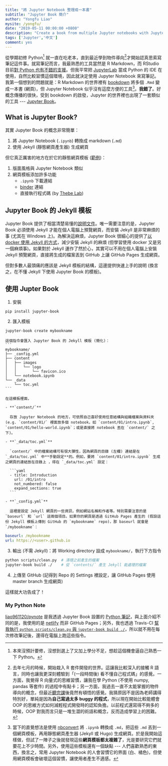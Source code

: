 ```yaml
---
title: "將 Jupyter Notebook 整理成一本書"
subtitle: "Jupyter Book 簡介"
author: "Yongfu Liao"
mysite: /yongfu/
date: "2019-05-11 00:00:00 +0800"
description: "Create a book from multiple Jupyter notebooks with Jupyter Book"
tags: ['Jupyter','中文']
comment: yes
---
```


從學期初修 Python[^credits] 就一直在吃老本，直到最近學到物件導向[^oop]才開始認真思索寫筆記這件事。就寫筆記而言，我最熟悉的工具當然是 R Markdown，而 RStudio 目前[對 Python 也有不錯的支援](https://rstudio.github.io/reticulate)。但我平常把 [JupyterLab](https://github.com/jupyterlab/jupyterlab) 當成 Python 的 IDE 在使用，自然比較習慣這個環境，因此就決定使用 Jupyter Notebook 來寫筆記。我第一個想到的問題就是：R Markdown 的世界裡有 [bookdown](https://bookdown.org/yihui/bookdown) 將多個 `.Rmd` 變成一本書 (網頁)，但 Jupyter Notebook 似乎沒有這麼方便的工具[^nbconvert]。**我錯了**。好概念傳播的很快，受到 bookdown 的啟發，Jupyter 的世界裡也出現了一套類似的工具 --- [Jupyter Book](https://jupyter.org/jupyter-book/intro.html)。


## What is Jupyter Book?

其實 Jupyter Book 的概念非常簡單：

1. 將 Jupyter Notebook (`.ipynb`) 轉換成 markdown (`.md`)
2. 使用 Jekyll (靜態網頁產生器) 生成網頁


但它真正厲害的地方在於它的靜態網頁模板 ([範例](https://jupyter.org/jupyter-book/features/hiding.html))：

1. 版面風格與 Jupyter Notebook 類似
1. 網頁模板添加許多功能
    - `.ipynb` 下載連結
    - [binder](https://mybinder.org) 連結
    - 直接執行程式碼 (by [Thebe Lab](https://minrk.github.io/thebelab))


## Jupyter Book 的 Jekyll 模板

Jupyter Book 提供了相當清楚易懂的[說明文件](https://jupyter.org/jupyter-book/intro.html)。唯一需要注意的是，Jupyter Book 必須使用 Jekyll 才能在個人電腦上預覽網頁，而安裝 Jekyll 是非常麻煩的事 (尤其在 Windows 上)。為解決這麻煩，Jupyter Book 很細心的提供了[以 docker 使用 Jekyll 的方式](https://jupyter.org/jupyter-book/guide/03_build.html#build-the-books-site-html-locally)，減少安裝 Jekyll 的麻煩 (但學習使用 docker 又是另一個麻煩事)。如果對於 Jekyll 運作了然於心，其實可以不用在個人電腦上安裝 Jekyll 預覽網頁，直接將生成的檔案丟到 GitHub 上讓 GitHub Pages 生成網頁。

但對多數人最頭痛的應該是 Jekyll 模板的結構，這邊提供快速上手的說明 (換言之，在不懂 Jekyll 下使用 Jupyter Book 的模板)。


## 使用 Jupter Book

1. 安裝  
```bash
pip install jupyter-book
```

2. 匯入模板  
```bash
jupyter-book create mybookname
```
    
    這個指令會匯入 Jupyter Book 的 Jekyll 模板 (簡化)：  
    ```
    mybookname/
    ├── _config.yml
    ├── content
    │   ├── images
    │   │   └── logo
    │   │       └── favicon.ico
    │   └── notebook.ipynb
    └── _data
        └── toc.yml
    ```

    在這模板裡面，
    
    - **`content/`**
    
      存放 Jupyter Notebook 的地方，可依照自己喜好使用任意結構與組織檔案與資料夾 (e.g. `content/01/` 裡面放多個 notebook，如 `content/01/intro.ipynb`, `content/01/hello-world.ipynb`；或是直接將 notebook 丟在 `content/` 之下)。
    
    - **`_data/toc.yml`**
    
      `content/` 中的檔案結構可有很大彈性，因為網頁的目錄 (左欄) 連結是在 `_data/toc.yml` 中**手動設定**的。例如，要將 `content/01/intro.ipynb` 生成之網頁的連結放在目錄上 ，得在 `_data/toc.yml` 設定：

      ```yaml
      - title: Introduction
        url: /01/intro
        not_numbered: false
        expand_sections: true
      ```

    - **`_config.yml`**
    
      這裡是設定 Jekyll 網頁的一些資訊，例如網站名稱和作者等。特別需要注意的是 `baseurl` 和 `url` 這兩個項目。如果你的網頁是透過 GitHub Pages 產生的 (假設這份 Jekyll 模板上傳到 GitHub 的 `mybookname` repo)，那 baseurl 就會是 `/mybookname`：  
```yaml
baseurl: /mybookname
url: https://<user>.github.io
```

3. 輸出 (不需 Jekyll)：將 Working directory 設成 `mybookname/`，執行下方指令  
```bash
python scripts/clean.py  # 清理之前產生的檔案
jupyter-book build ./    # 從 `contents/` 產生 Jekyll 能處理的檔案
```

4. 上傳至 GitHub (記得到 Repo 的 Settings 裡設定，讓 GitHub Pages 使用 master branch 生成網頁)

這樣就大功告成了！

### My Python Note

[liao961120/pynote](https://github.com/liao961120/pynote) 是我透過 Jupyter Book 設置的 [Python 筆記](https://github.com/liao961120/pynote)，與上面介紹不同的是，我使用的是 [netlify](https://www.netlify.com) 而非 GitHub Pages；另外，我也透過 Travis-CI [幫我執行 `python scripts/clean.py` 與 `jupyter-book build ./`](https://github.com/liao961120/pynote/blob/master/.travis.yml)，所以就不用在每次修改筆記後，還得在電腦上跑這些指令。



[^credits]: 本來沒預計要修，沒想到選上了又加上學分不足，想趁這個機會逼自己熟悉一下 Python。

[^oop]: 去年七月的時候，開始栽入 R 套件開發的世界。這讓我比較深入的接觸 R 語言，同時也讓我更深刻體驗到「(一段時間後) 看不懂自己程式碼」的感覺。一方面，我覺得 R 向量式的思維習慣，讓我在學 Python (不使用 numpy, pandas 等套件) 的過程中有點卡；另一方面，我過去一直不太能掌握的物件導向的概念，但最近[聽完課](https://www.coursera.org/learn/pbc3/home/week/1)後竟然有頓悟的感覺。我猜原因不是因為老師講得特別好，單純是因為**自己寫過太多 buggy 的程式**，所以現在開始比較能體會 OOP 的思維方式如何減輕程式開發時的認知負擔。以前程式還寫得不夠多的時候，OOP 對我而言只是一堆生澀的術語和概念，反而造成學習上的困難。

[^nbconvert]: 當下的直覺想法是使用 [nbconvert](https://github.com/jupyter/nbconvert) 將 `.ipynb` 轉換成 `.md`，把這些 `.md` 丟到一個網頁模板，再用靜態網頁產生器 (Jekyll 或 Hugo) 生成網頁。於是我開始這樣做，但試了一陣子之後就發現這些**網頁模板都太複雜了**，光是要研究它們就要花上不少時間。另外，使用這些模板還有一個缺點 --- 人們喜歡熟悉的東西，換言之，常用 Jupyter Notebook 的人會習慣它的界面 (白、橘色)，但使用網頁模板會破壞這個習慣，讓使用者產生不適感。

